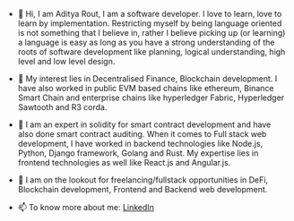 - 👋 Hi, I am Aditya Rout, I am a software developer. I love to learn, love to learn by implementation. Restricting myself by being language oriented is not something that I believe in, rather I believe picking up (or learning) a language is easy as long as you have a strong understanding of the roots of software development like planning, logical understanding, high level and low level design.

- 👀 My interest lies in Decentralised Finance, Blockchain development. I have also worked in public EVM based chains like ethereum, Binance Smart Chain and enterprise chains like hyperledger Fabric, Hyperledger Sawtooth and R3 corda.

- 🌱 I am an expert in solidity for smart contract development and have also done smart contract auditing.
When it comes to Full stack web development, I have worked in backend technologies like Node.js, Python, Django framework, Golang and Rust. My expertise lies in frontend technologies as well like React.js and Angular.js.

- 💞️ I am on the lookout for freelancing/fullstack opportunities in DeFi, Blockchain development, Frontend and Backend web development.

- 📫 To know more about me: [LinkedIn](www.linkedin.com/in/aditya-rout)

<!---
UrAvgDeveloper/UrAvgDeveloper is a ✨ special ✨ repository because its `README.md` (this file) appears on your GitHub profile.
You can click the Preview link to take a look at your changes.
--->
